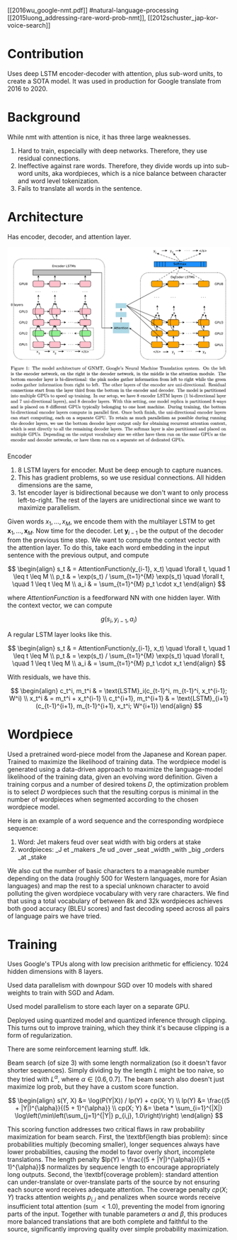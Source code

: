 [[2016wu_google-nmt.pdf]]
#natural-language-processing
[[2015luong_addressing-rare-word-prob-nmt]], [[2012schuster_jap-kor-voice-search]]

# Contribution 

   Uses deep LSTM encoder-decoder with attention, plus sub-word units, to create a SOTA model. It was used in production for Google translate from 2016 to 2020. 

# Background 

   While nmt with attention is nice, it has three large weaknesses. 
   1. Hard to train, especially with deep networks. Therefore, they use residual connections. 
   2. Ineffective against rare words. Therefore, they divide words up into sub-word units, aka wordpieces, which is a nice balance between character and word level tokenization. 
   3. Fails to translate all words in the sentence.  

# Architecture  

   Has encoder, decoder, and attention layer. 

   ![image](img/google-nmt-arch.png)

   Encoder 
   1. 8 LSTM layers for encoder. Must be deep enough to capture nuances. 
   2. This has gradient problems, so we use residual connections. All hidden dimensions are the same, 
   3. 1st encoder layer is bidirectional because we don't want to only process left-to-right. The rest of the layers are unidirectional since we want to maximize parallelism.  

   Given words $x_1, \ldots, x_M$, we encode them with the multilayer LSTM to get $\mathbf{x}_1, \ldots, \mathbf{x}_M$. Now time for the decoder. Let $\mathbf{y}_{i-1}$ be the output of the decoder from the previous time step. We want to compute the context vector with the attention layer. To do this, take each word embedding in the input sentence with the previous output, and compute 

   $$ 
   \begin{align}
      s_t & = AttentionFunction(y_{i-1}, x_t) \quad \forall t, \quad 1 \leq t \leq M \\
      p_t & = \exp(s_t) / \sum_{t=1}^{M} \exp(s_t) \quad \forall t, \quad 1 \leq t \leq M \\
      a_i & = \sum_{t=1}^{M} p_t \cdot x_t
   \end{align}
   $$

   where $AttentionFunction$ is a feedforward NN with one hidden layer. With the context vector, we can compute 
   
   $$
      g(s_i, y_{i-1}, a_i)
   $$

   A regular LSTM layer looks like this. 

   $$
   \begin{align}
      s_t & = AttentionFunction(y_{i-1}, x_t) \quad \forall t, \quad 1 \leq t \leq M \\ 
      p_t & = \exp(s_t) / \sum_{t=1}^{M} \exp(s_t) \quad \forall t, \quad 1 \leq t \leq M \\ 
      a_i & = \sum_{t=1}^{M} p_t \cdot x_t
   \end{align}
   $$

   With residuals, we have this. 

   $$ 
   \begin{align}
      c_t^i, m_t^i & = \text{LSTM}_i(c_{t-1}^i, m_{t-1}^i, x_t^{i-1}; W^i) \\ 
      x_t^i & = m_t^i + x_t^{i-1} \\ 
      c_t^{i+1}, m_t^{i+1} & = \text{LSTM}_{i+1}(c_{t-1}^{i+1}, m_{t-1}^{i+1}, x_t^i; W^{i+1})
   \end{align}
   $$

# Wordpiece 

   Used a pretrained word-piece model from the Japanese and Korean paper. Trained to maximize the likelihood of training data. The wordpiece model is generated using a data-driven approach to maximize the language-model likelihood of the training data, given an evolving word definition. Given a training corpus and a number of desired tokens $D$, the optimization problem is to select $D$ wordpieces such that the resulting corpus is minimal in the number of wordpieces when segmented according to the chosen wordpiece model.

   Here is an example of a word sequence and the corresponding wordpiece sequence:
   1. Word: Jet makers feud over seat width with big orders at stake
   2. wordpieces: _J et _makers _fe ud _over _seat _width _with _big _orders _at _stake

   We also cut the number of basic characters to a manageable number depending on the data (roughly 500 for Western languages, more for Asian languages) and map the rest to a special unknown character to avoid polluting the given wordpiece vocabulary with very rare characters. We find that using a total vocabulary of between 8k and 32k wordpieces achieves both good accuracy (BLEU scores) and fast decoding speed across all pairs of language pairs we have tried.


# Training 

   Uses Google's TPUs along with low precision arithmetic for efficiency. 1024 hidden dimensions with 8 layers. 

   Used data parallelism with downpour SGD over 10 models with shared weights to train with SGD and Adam. 

   Used model parallelism to store each layer on a separate GPU. 

   Deployed using quantized model and quantized inference through clipping. This turns out to improve training, which they think it's because clipping is a form of regularization. 

   There are some reinforcement learning stuff. Idk. 

   Beam search (of size 3) with some length normalization (so it doesn't favor shorter sequences). Simply dividing by the length $L$ might be too naive, so they tried with $L^\alpha$, where $\alpha \in [0.6, 0.7]$. The beam search also doesn't just maximize log prob, but they have a custom score function. 

   $$
   \begin{align}
      s(Y, X) &= \log(P(Y|X)) / lp(Y) + cp(X; Y) \\
      lp(Y) &= \frac{(5 + |Y|)^{\alpha}}{(5 + 1)^{\alpha}} \\
      cp(X; Y) &= \beta * \sum_{i=1}^{|X|} \log\left(\min\left(\sum_{j=1}^{|Y|} p_{i,j}, 1.0\right)\right)
   \end{align}
   $$
   
   This scoring function addresses two critical flaws in raw probability maximization for beam search. First, the \textbf{length bias problem}: since probabilities multiply (becoming smaller), longer sequences always have lower probabilities, causing the model to favor overly short, incomplete translations. The length penalty $lp(Y) = \frac{(5 + |Y|)^{\alpha}}{(5 + 1)^{\alpha}}$ normalizes by sequence length to encourage appropriately long outputs. Second, the \textbf{coverage problem}: standard attention can under-translate or over-translate parts of the source by not ensuring each source word receives adequate attention. The coverage penalty $cp(X; Y)$ tracks attention weights $p_{i,j}$ and penalizes when source words receive insufficient total attention (sum $< 1.0$), preventing the model from ignoring parts of the input. Together with tunable parameters $\alpha$ and $\beta$, this produces more balanced translations that are both complete and faithful to the source, significantly improving quality over simple probability maximization.
